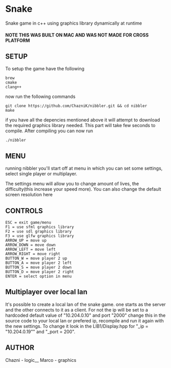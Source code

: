 # Snake
Snake game in c++ using graphics library dynamically at runtime

#### NOTE THIS WAS BUILT ON MAC AND WAS NOT MADE FOR CROSS PLATFORM

## SETUP

To setup the game have the following
```
brew
cmake
clang++
```
now run the following commands
```
git clone https://github.com/ChazniK/nibbler.git && cd nibbler
make
```

if you have all the depencies mentioned above it will attempt to download the required graphics library needed.
This part will take few seconds to compile.
After compiling you can now run
```
./nibbler
```

## MENU
running nibbler you'll start off at menu in which you can set some settings, 
select single player or multiplayer.

The settings menu will allow you to change amount of lives, the difficulty(this increase your speed more).
You can also change the default screen resolution here

## CONTROLS
```
ESC = exit game/menu
F1 = use sfml graphics library
F2 = use sdl graphics library
F3 = use glfw graphics library
ARROW_UP = move up
ARROW_DOWN = move down
ARROW_LEFT = move left
ARROW_RIGHT = move right
BUTTON_W = move player 2 up
BUTTON_A = move player 2 left
BUTTON_S = move player 2 down
BUTTON_D = move player 2 right
ENTER = select option in menu
```

## Multiplayer over local lan

It's possible to create a local lan of the snake game. one starts as the server
and the other connects to it as a client. For not the ip will be set to a hardcoded
default value of "10.204.0.10" and port "2000" change this in the source code 
to your local lan or prefered ip, recompile and run it again with the new settings.
To change it look in the LIB1/Display.hpp for "\_ip = "10.204.0.19"" and "\_port = 200".

## AUTHOR
Chazni - logic__ 
Marco - graphics
